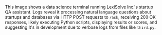 This image shows a data science terminal running LexiSolve Inc.'s startup QA assistant. Logs reveal it processing natural language questions about startups and databases via HTTP POST requests to `/ask`, receiving 200 OK responses, likely executing Python scripts, displaying results or scores, and suggesting it's in development due to verbose logs from files like `third.py`.
